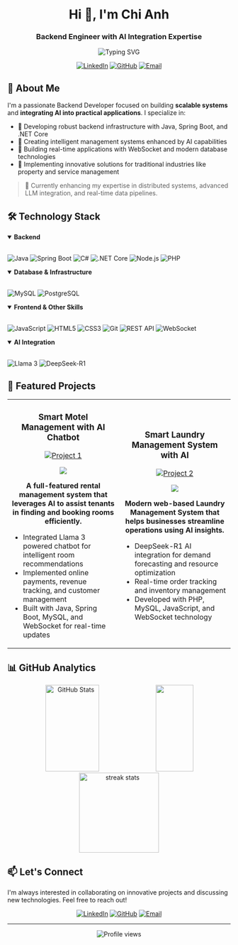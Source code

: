 <h1 align="center">Hi 👋, I'm Chi Anh</h1>
<h3 align="center">Backend Engineer with AI Integration Expertise</h3>

<p align="center">
  <img src="https://readme-typing-svg.herokuapp.com?font=Fira+Code&pause=1000&color=6A5ACD&center=true&vCenter=true&width=435&lines=Java+%26+Spring+Boot+Developer;.NET+Core+Engineer;AI+Integration+Specialist;Scalable+Systems+Architect" alt="Typing SVG" />
</p>

<div align="center">
  
[![LinkedIn](https://img.shields.io/badge/LinkedIn-0077B5?style=for-the-badge&logo=linkedin&logoColor=white)](https://www.linkedin.com/in/hoangnguyenchianh)
[![GitHub](https://img.shields.io/badge/GitHub-100000?style=for-the-badge&logo=github&logoColor=white)](https://github.com/chianhluvC)
[![Email](https://img.shields.io/badge/Email-D14836?style=for-the-badge&logo=gmail&logoColor=white)](mailto:hoangnguyenchianh@gmail.com)

</div>

## 💫 About Me

I'm a passionate Backend Developer focused on building **scalable systems** and **integrating AI into practical applications**. I specialize in:

- 🔹 Developing robust backend infrastructure with Java, Spring Boot, and .NET Core
- 🔹 Creating intelligent management systems enhanced by AI capabilities
- 🔹 Building real-time applications with WebSocket and modern database technologies
- 🔹 Implementing innovative solutions for traditional industries like property and service management

> 🌱 Currently enhancing my expertise in distributed systems, advanced LLM integration, and real-time data pipelines.

## 🛠️ Technology Stack

<details open>
<summary><b>Backend</b></summary>
<br>
  
![Java](https://img.shields.io/badge/Java-ED8B00?style=for-the-badge&logo=openjdk&logoColor=white)
![Spring Boot](https://img.shields.io/badge/Spring_Boot-6DB33F?style=for-the-badge&logo=spring-boot&logoColor=white)
![C#](https://img.shields.io/badge/C%23-239120?style=for-the-badge&logo=c-sharp&logoColor=white)
![.NET Core](https://img.shields.io/badge/.NET-512BD4?style=for-the-badge&logo=dotnet&logoColor=white)
![Node.js](https://img.shields.io/badge/Node.js-339933?style=for-the-badge&logo=nodedotjs&logoColor=white)
![PHP](https://img.shields.io/badge/PHP-777BB4?style=for-the-badge&logo=php&logoColor=white)

</details>

<details open>
<summary><b>Database & Infrastructure</b></summary>
<br>
  
![MySQL](https://img.shields.io/badge/MySQL-005C84?style=for-the-badge&logo=mysql&logoColor=white)
![PostgreSQL](https://img.shields.io/badge/PostgreSQL-316192?style=for-the-badge&logo=postgresql&logoColor=white)


</details>

<details open>
<summary><b>Frontend & Other Skills</b></summary>
<br>
  
![JavaScript](https://img.shields.io/badge/JavaScript-F7DF1E?style=for-the-badge&logo=javascript&logoColor=black)
![HTML5](https://img.shields.io/badge/HTML5-E34F26?style=for-the-badge&logo=html5&logoColor=white)
![CSS3](https://img.shields.io/badge/CSS3-1572B6?style=for-the-badge&logo=css3&logoColor=white)
![Git](https://img.shields.io/badge/Git-F05032?style=for-the-badge&logo=git&logoColor=white)
![REST API](https://img.shields.io/badge/REST_API-009688?style=for-the-badge&logo=fastapi&logoColor=white)
![WebSocket](https://img.shields.io/badge/WebSocket-010101?style=for-the-badge&logo=socket.io&logoColor=white)

</details>

<details open>
<summary><b>AI Integration</b></summary>
<br>
  
![Llama 3](https://img.shields.io/badge/Llama_3-0467DF?style=for-the-badge&logo=meta&logoColor=white)
![DeepSeek-R1](https://img.shields.io/badge/DeepSeek_R1-7B68EE?style=for-the-badge&logo=deepseek&logoColor=white)


</details>

## 🚀 Featured Projects

<div align="center">
<table>
  <tr>
    <td width="50%">
      <h3 align="center">Smart Motel Management with AI Chatbot</h3>
      <div align="center">
        <a href="https://github.com/chianhluvC/Smart-Motel-Management-with-AI-Powered-Chatbot" target="_blank">
          <img src="https://readme-typing-svg.herokuapp.com?font=Fira+Code&size=15&duration=2000&pause=1000&color=6A5ACD&center=true&vCenter=true&width=435&lines=Java+%7C+Spring+Boot+%7C+MySQL;WebSocket+%7C+Llama3;Room+booking+%7C+Payment+integration" alt="Project 1" />
        </a>
        <p>
          <a href="https://github.com/chianhluvC/Smart-Motel-Management-with-AI-Powered-Chatbot" target="_blank">
            <img src="https://img.shields.io/badge/Code-00A98F?style=for-the-badge&logo=github&logoColor=white" />
          </a>
        </p>
        <p><strong>A full-featured rental management system that leverages AI to assist tenants in finding and booking rooms efficiently.</strong></p>
        <ul align="left">
          <li>Integrated Llama 3 powered chatbot for intelligent room recommendations</li>
          <li>Implemented online payments, revenue tracking, and customer management</li>
          <li>Built with Java, Spring Boot, MySQL, and WebSocket for real-time updates</li>
        </ul>
      </div>
    </td>
    <td width="50%">
      <h3 align="center">Smart Laundry Management System with AI</h3>
      <div align="center">
        <a href="https://github.com/chianhluvC/Smart-Laundry-Management-System-with-AI" target="_blank">
          <img src="https://readme-typing-svg.herokuapp.com?font=Fira+Code&size=15&duration=2000&pause=1000&color=6A5ACD&center=true&vCenter=true&width=435&lines=PHP+%7C+MySQL+%7C+JavaScript;DeepSeek-R1+%7C+WebSocket;Order+tracking+%7C+Inventory+management" alt="Project 2" />
        </a>
        <p>
          <a href="https://github.com/chianhluvC/Smart-Laundry-Management-System-with-AI" target="_blank">
            <img src="https://img.shields.io/badge/Code-00A98F?style=for-the-badge&logo=github&logoColor=white" />
          </a>
        </p>
        <p><strong>Modern web-based Laundry Management System that helps businesses streamline operations using AI insights.</strong></p>
        <ul align="left">
          <li>DeepSeek-R1 AI integration for demand forecasting and resource optimization</li>
          <li>Real-time order tracking and inventory management</li>
          <li>Developed with PHP, MySQL, JavaScript, and WebSocket technology</li>
        </ul>
      </div>
    </td>
  </tr>
</table>
</div>

## 📊 GitHub Analytics

<div align="center">
  <img width="49%" height="195px" src="https://github-readme-stats.vercel.app/api?username=chianhluvC&show_icons=true&count_private=true&hide_border=true&title_color=6A5ACD&icon_color=6A5ACD&text_color=c9d1d9&bg_color=0d1117" alt="GitHub Stats" /> 
  <img width="41%" height="195px" src="https://github-readme-stats.vercel.app/api/top-langs/?username=chianhluvC&layout=compact&hide_border=true&title_color=6A5ACD&text_color=c9d1d9&bg_color=0d1117" />
</div>

<div align="center">
  <img height="180em" src="https://github-readme-streak-stats.herokuapp.com/?user=chianhluvC&theme=tokyonight&hide_border=true&background=0D1117&stroke=6A5ACD&ring=6A5ACD&fire=6A5ACD&currStreakLabel=6A5ACD" alt="streak stats"/>
</div>

## 📫 Let's Connect

I'm always interested in collaborating on innovative projects and discussing new technologies. Feel free to reach out!

<div align="center">
  
[![LinkedIn](https://img.shields.io/badge/LinkedIn-0077B5?style=for-the-badge&logo=linkedin&logoColor=white)](https://www.linkedin.com/in/hoangnguyenchianh)
[![GitHub](https://img.shields.io/badge/GitHub-100000?style=for-the-badge&logo=github&logoColor=white)](https://github.com/chianhluvC)
[![Email](https://img.shields.io/badge/Email-D14836?style=for-the-badge&logo=gmail&logoColor=white)](mailto:hoangnguyenchianh@gmail.com)

</div>

---

<div align="center">
<img src="https://komarev.com/ghpvc/?username=chianhluvC&style=flat-square&color=6A5ACD" alt="Profile views"/>
</div>
